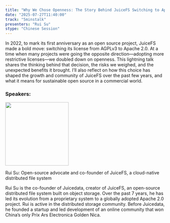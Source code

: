 ```yaml
---
title: "Why We Chose Openness: The Story Behind JuiceFS Switching to Apache 2.0"
date: "2025-07-27T11:40:00"
track: "5minstalk"
presenters: "Rui Su"
stype: "Chinese Session"
---
```


In 2022, to mark its first anniversary as an open source project, JuiceFS made a bold move: switching its license from AGPLv3 to Apache 2.0. At a time when many projects were going the opposite direction—adopting more restrictive licenses—we doubled down on openness. This lightning talk shares the thinking behind that decision, the risks we weighed, and the unexpected benefits it brought. I’ll also reflect on how this choice has shaped the growth and community of JuiceFS over the past few years, and what it means for sustainable open source in a commercial world.

### Speakers:


<img src="https://sessionize.com/image/bbdf-400o400o1-UxyepShfdzeHUN3FbnajTv.jpg" width="200" /><br/>

Rui Su: Open-source advocate and co-founder of JuiceFS, a cloud-native distributed file system

Rui Su is the co-founder of Juicedata, creator of JuiceFS, an open-source distributed file system built on object storage. Over the past 7 years, he has led its evolution from a proprietary system to a globally adopted Apache 2.0 project. Rui is active in the distributed storage community. Before Juicedata, he founded a startup and led development of an online community that won China’s only Prix Ars Electronica Golden Nica.

